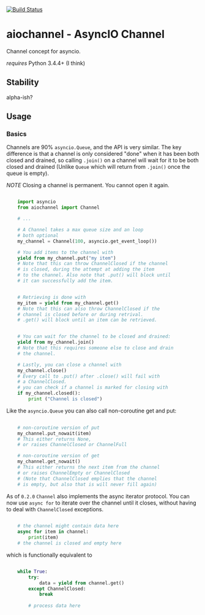 [![Build Status](https://travis-ci.org/tbug/aiochannel.svg?branch=master)](https://travis-ci.org/tbug/aiochannel)

aiochannel - AsyncIO Channel
============================

Channel concept for asyncio.

*requires* Python 3.4.4+ (I think)


Stability
-----------
alpha-ish?


Usage
-----------

### Basics

Channels are 90% `asyncio.Queue`, and the API is very similar.
The key difference is that a channel is only considered "done"
when it has been both closed and drained, so calling `.join()`
on a channel will wait for it to be both closed and drained
(Unlike `Queue` which will return from `.join()` once the queue
is empty).

*NOTE* Closing a channel is permanent. You cannot open it again.

```py

    import asyncio
    from aiochannel import Channel

    # ...

    # A Channel takes a max queue size and an loop
    # both optional
    my_channel = Channel(100, asyncio.get_event_loop())

    # You add items to the channel with
    yield from my_channel.put("my item")
    # Note that this can throw ChannelClosed if the channel
    # is closed, during the attempt at adding the item
    # to the channel. Also note that .put() will block until
    # it can successfully add the item.


    # Retrieving is done with
    my_item = yield from my_channel.get()
    # Note that this can also throw ChannelClosed if the
    # channel is closed before or during retrival.
    # .get() will block until an item can be retrieved.


    # You can wait for the channel to be closed and drained:
    yield from my_channel.join()
    # Note that this requires someone else to close and drain
    # the channel.

    # Lastly, you can close a channel with
    my_channel.close()
    # Every call to .put() after .close() will fail with
    # a ChannelClosed.
    # you can check if a channel is marked for closing with
    if my_channel.closed():
        print ("Channel is closed")
```

Like the `asyncio.Queue` you can also call non-coroutine get and put:

```py
    
    # non-coroutine version of put
    my_channel.put_nowait(item)
    # This either returns None,
    # or raises ChannelClosed or ChannelFull

    # non-coroutine version of get
    my_channel.get_nowait()
    # This either returns the next item from the channel
    # or raises ChannelEmpty or ChannelClosed
    # (Note that ChannelClosed emplies that the channel
    # is empty, but also that is will never fill again)
```

As of `0.2.0` `Channel` also implements the async iterator protocol.
You can now use `async for` to iterate over the channel until it closes,
without having to deal with `ChannelClosed` exceptions.

```py
    
    # the channel might contain data here
    async for item in channel:
        print(item)
    # the channel is closed and empty here

```

which is functionally equivalent to

```py

    while True:
        try:
            data = yield from channel.get()
        except ChannelClosed:
            break
        
        # process data here
```

